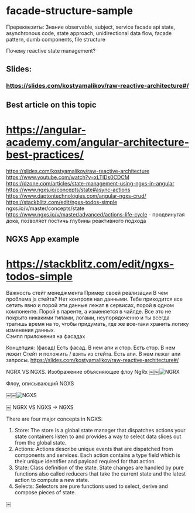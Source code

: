 # facade-structure-sample

Пререквезиты: 
Знание observable, subject, service facade api state, asynchronous code, state approach, unidirectional data flow, facade pattern, dumb components, file structure

Почему reactive state management?
## Slides:
### https://slides.com/kostyamalikov/raw-reactive-architecture#/

## Best article on this topic
# https://angular-academy.com/angular-architecture-best-practices/

https://slides.com/kostyamalikov/raw-reactive-architecture
https://www.youtube.com/watch?v=xLTIDs0CDCM
https://dzone.com/articles/state-management-using-ngxs-in-angular
https://www.ngxs.io/concepts/state#async-actions
https://www.daptontechnologies.com/angular-ngxs-crud/
https://stackblitz.com/edit/ngxs-todos-simple
ngxs.io/v/master/concepts/state
https://www.ngxs.io/v/master/advanced/actions-life-cycle - продвинутая дока, позволяет постичь глубины реактивного подхода

## NGXS App example
# https://stackblitz.com/edit/ngxs-todos-simple

Важность стейт менеджмента
Пример своей реализации
В чем проблема js стейта? Нет контроля нал данными. Тебе приходится все сетить явно и порой эти данные лежат в сервисах, порой в одном компоненте. Порой в паренте, а изменяется в чайлде. Все это не покрыто никакими типами, логами, неупорядоченно и ты всегда тратишь время на то, чтобы придумать, где же все-таки хранить логику изменения данных.   
Сэмпл приложения на фасадах

Концепция: (фасад)
Есть фасад. В нем апи и стор.
Есть стор. В нем лежит Стейт и положить / взять из стейта.
Есть апи. В нем лежат апи запросы.
https://slides.com/kostyamalikov/raw-reactive-architecture#/



NGRX VS NGXS. Изображение объясняющее флоу NgRx 
￼￼![NGRX](https://ngrx.io/generated/images/guide/store/state-management-lifecycle.png)

Флоу, описывающий NGXS

￼￼![NGXS](https://i0.wp.com/blog.knoldus.com/wp-content/uploads/2019/06/flow-ngxs.png?w=810&ssl=1)

￼
NGRX VS NGXS -> NGXS

There are four major concepts in NGXS:
1. Store: The store is a global state manager that dispatches actions your state containers listen to and provides a way to select data slices out from the global state.
2. Actions: Actions describe unique events that are dispatched from components and services. Each action contains a type field which is their unique identifier and payload required for that action.
3. State: Class definition of the state. State changes are handled by pure functions also called reducers that take the current state and the latest action to compute a new state.
4. Selects: Selectors are pure functions used to select, derive and compose pieces of state.

￼
